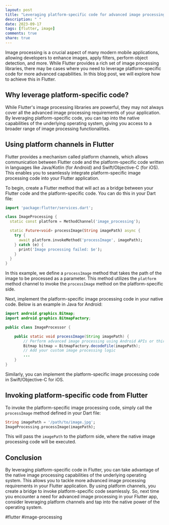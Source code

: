 ```yaml
---
layout: post
title: "Leveraging platform-specific code for advanced image processing in Flutter."
description: " "
date: 2023-09-17
tags: [flutter, image]
comments: true
share: true
---
```


Image processing is a crucial aspect of many modern mobile applications, allowing developers to enhance images, apply filters, perform object detection, and more. While Flutter provides a rich set of image processing libraries, there may be cases where you need to leverage platform-specific code for more advanced capabilities. In this blog post, we will explore how to achieve this in Flutter.

## Why leverage platform-specific code?

While Flutter's image processing libraries are powerful, they may not always cover all the advanced image processing requirements of your application. By leveraging platform-specific code, you can tap into the native capabilities of the underlying operating system, giving you access to a broader range of image processing functionalities.

## Using platform channels in Flutter

Flutter provides a mechanism called platform channels, which allows communication between Flutter code and the platform-specific code written in languages like Java/Kotlin (for Android) and Swift/Objective-C (for iOS). This enables you to seamlessly integrate platform-specific image processing code into your Flutter application.

To begin, create a Flutter method that will act as a bridge between your Flutter code and the platform-specific code. You can do this in your Dart file:

```dart
import 'package:flutter/services.dart';

class ImageProcessing {
  static const platform = MethodChannel('image_processing');

  static Future<void> processImage(String imagePath) async {
    try {
      await platform.invokeMethod('processImage', imagePath);
    } catch (e) {
      print('Image processing failed: $e');
    }
  }
}
```

In this example, we define a `processImage` method that takes the path of the image to be processed as a parameter. This method utilizes the `platform` method channel to invoke the `processImage` method on the platform-specific side.

Next, implement the platform-specific image processing code in your native code. Below is an example in Java for Android:

```java
import android.graphics.Bitmap;
import android.graphics.BitmapFactory;

public class ImageProcessor {

    public static void processImage(String imagePath) {
        // Perform advanced image processing using Android APIs or third-party libraries
        Bitmap bitmap = BitmapFactory.decodeFile(imagePath);
        // Add your custom image processing logic
        ...
    }
}
```

Similarly, you can implement the platform-specific image processing code in Swift/Objective-C for iOS.

## Invoking platform-specific code from Flutter

To invoke the platform-specific image processing code, simply call the `processImage` method defined in your Dart file:

```dart
String imagePath = '/path/to/image.jpg';
ImageProcessing.processImage(imagePath);
```

This will pass the `imagePath` to the platform side, where the native image processing code will be executed.

## Conclusion

By leveraging platform-specific code in Flutter, you can take advantage of the native image processing capabilities of the underlying operating system. This allows you to tackle more advanced image processing requirements in your Flutter application. By using platform channels, you create a bridge to invoke platform-specific code seamlessly. So, next time you encounter a need for advanced image processing in your Flutter app, consider leveraging platform channels and tap into the native power of the operating system.

#flutter #image-processing